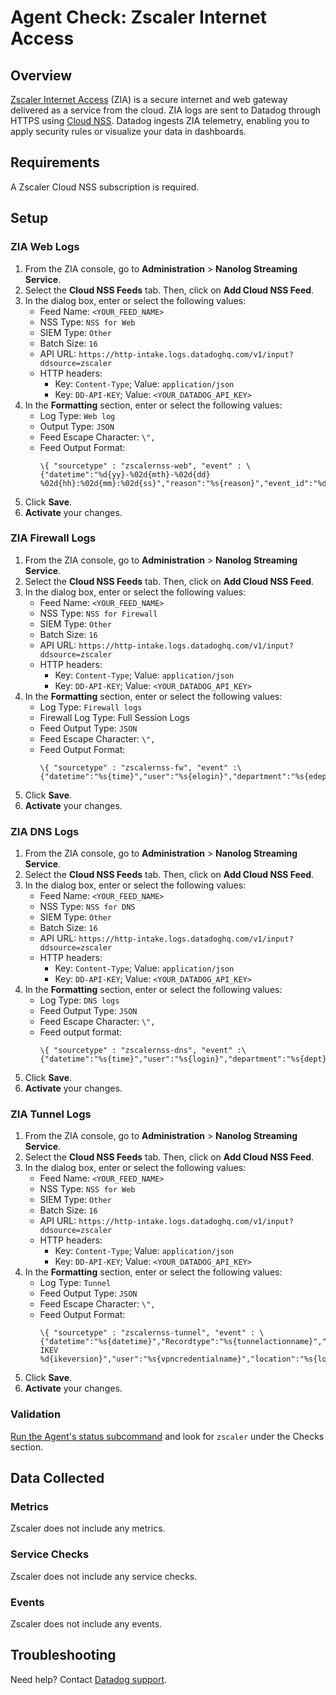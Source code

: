 # Agent Check: Zscaler Internet Access

## Overview

[Zscaler Internet Access][1] (ZIA) is a secure internet and web gateway delivered as a service from the cloud. ZIA logs are sent to Datadog through HTTPS using [Cloud NSS][8]. Datadog ingests ZIA telemetry, enabling you to apply security rules or visualize your data in dashboards.

## Requirements

A Zscaler Cloud NSS subscription is required.

## Setup

### ZIA Web Logs

1. From the ZIA console, go to **Administration** > **Nanolog Streaming Service**.
2. Select the **Cloud NSS Feeds** tab. Then, click on **Add Cloud NSS Feed**.
3. In the dialog box, enter or select the following values:
   * Feed Name: `<YOUR_FEED_NAME>`
   * NSS Type: `NSS for Web`
   * SIEM Type: `Other`
   * Batch Size: `16`
   * API URL: `https://http-intake.logs.datadoghq.com/v1/input?ddsource=zscaler`
   * HTTP headers:
      * Key: `Content-Type`; Value: `application/json`
      * Key: `DD-API-KEY`; Value: `<YOUR_DATADOG_API_KEY>`
4. In the **Formatting** section, enter or select the following values:
   * Log Type: `Web log`
   * Output Type: `JSON`
   * Feed Escape Character: `\",`
   * Feed Output Format:
      ```
      \{ "sourcetype" : "zscalernss-web", "event" : \{"datetime":"%d{yy}-%02d{mth}-%02d{dd} %02d{hh}:%02d{mm}:%02d{ss}","reason":"%s{reason}","event_id":"%d{recordid}","protocol":"%s{proto}","action":"%s{action}","transactionsize":"%d{totalsize}","responsesize":"%d{respsize}","requestsize":"%d{reqsize}","urlcategory":"%s{urlcat}","serverip":"%s{sip}","clienttranstime":"%d{ctime}","requestmethod":"%s{reqmethod}","refererURL":"%s{ereferer}","useragent":"%s{eua}","product":"NSS","location":"%s{elocation}","ClientIP":"%s{cip}","status":"%s{respcode}","user":"%s{elogin}","url":"%s{eurl}","vendor":"Zscaler","hostname":"%s{ehost}","clientpublicIP":"%s{cintip}","threatcategory":"%s{malwarecat}","threatname":"%s{threatname}","filetype":"%s{filetype}","appname":"%s{appname}","pagerisk":"%d{riskscore}","department":"%s{edepartment}","urlsupercategory":"%s{urlsupercat}","appclass":"%s{appclass}","dlpengine":"%s{dlpeng}","urlclass":"%s{urlclass}","threatclass":"%s{malwareclass}","dlpdictionaries":"%s{dlpdict}","fileclass":"%s{fileclass}","bwthrottle":"%s{bwthrottle}","servertranstime":"%d{stime}","contenttype":"%s{contenttype}","unscannabletype":"%s{unscannabletype}","deviceowner":"%s{deviceowner}","devicehostname":"%s{devicehostname}"\}\}
      ```
5. Click **Save**.
6. **Activate** your changes.

### ZIA Firewall Logs

1. From the ZIA console, go to **Administration** > **Nanolog Streaming Service**.
2. Select the **Cloud NSS Feeds** tab. Then, click on **Add Cloud NSS Feed**.
3. In the dialog box, enter or select the following values:
   * Feed Name: `<YOUR_FEED_NAME>`
   * NSS Type: `NSS for Firewall`
   * SIEM Type: `Other`
   * Batch Size: `16`
   * API URL: `https://http-intake.logs.datadoghq.com/v1/input?ddsource=zscaler`
   * HTTP headers:
      * Key: `Content-Type`; Value: `application/json`
      * Key: `DD-API-KEY`; Value: `<YOUR_DATADOG_API_KEY>`
4. In the **Formatting** section, enter or select the following values:
   * Log Type: `Firewall logs`
   * Firewall Log Type: Full Session Logs
   * Feed Output Type: `JSON`
   * Feed Escape Character: `\",`
   * Feed Output Format:
      ```
      \{ "sourcetype" : "zscalernss-fw", "event" :\{"datetime":"%s{time}","user":"%s{elogin}","department":"%s{edepartment}","locationname":"%s{elocation}","cdport":"%d{cdport}","csport":"%d{csport}","sdport":"%d{sdport}","ssport":"%d{ssport}","csip":"%s{csip}","cdip":"%s{cdip}","ssip":"%s{ssip}","sdip":"%s{sdip}","tsip":"%s{tsip}","tunsport":"%d{tsport}","tuntype":"%s{ttype}","action":"%s{action}","dnat":"%s{dnat}","stateful":"%s{stateful}","aggregate":"%s{aggregate}","nwsvc":"%s{nwsvc}","nwapp":"%s{nwapp}","proto":"%s{ipproto}","ipcat":"%s{ipcat}","destcountry":"%s{destcountry}","avgduration":"%d{avgduration}","rulelabel":"%s{erulelabel}","inbytes":"%ld{inbytes}","outbytes":"%ld{outbytes}","duration":"%d{duration}","durationms":"%d{durationms}","numsessions":"%d{numsessions}","ipsrulelabel":"%s{ipsrulelabel}","threatcat":"%s{threatcat}","threatname":"%s{ethreatname}","deviceowner":"%s{deviceowner}","devicehostname":"%s{devicehostname}"\}\}
      ```
5. Click **Save**.
6. **Activate** your changes.

### ZIA DNS Logs

1. From the ZIA console, go to **Administration** > **Nanolog Streaming Service**.
2. Select the **Cloud NSS Feeds** tab. Then, click on **Add Cloud NSS Feed**.
3. In the dialog box, enter or select the following values:
   * Feed Name: `<YOUR_FEED_NAME>`
   * NSS Type: `NSS for DNS`
   * SIEM Type: `Other`
   * Batch Size: `16`
   * API URL: `https://http-intake.logs.datadoghq.com/v1/input?ddsource=zscaler`
   * HTTP headers:
      * Key: `Content-Type`; Value: `application/json`
      * Key: `DD-API-KEY`; Value: `<YOUR_DATADOG_API_KEY>`
4. In the **Formatting** section, enter or select the following values:
   * Log Type: `DNS logs`
   * Feed Output Type: `JSON`
   * Feed Escape Character: `\",`
   * Feed output format:
      ```
      \{ "sourcetype" : "zscalernss-dns", "event" :\{"datetime":"%s{time}","user":"%s{login}","department":"%s{dept}","location":"%s{location}","reqaction":"%s{reqaction}","resaction":"%s{resaction}","reqrulelabel":"%s{reqrulelabel}","resrulelabel":"%s{resrulelabel}","dns_reqtype":"%s{reqtype}","dns_req":"%s{req}","dns_resp":"%s{res}","srv_dport":"%d{sport}","durationms":"%d{durationms}","clt_sip":"%s{cip}","srv_dip":"%s{sip}","category":"%s{domcat}","odeviceowner":"%s{odeviceowner}","odevicehostname":"%s{odevicehostname}"\}\}
      ```
5. Click **Save**.
6. **Activate** your changes.

### ZIA Tunnel Logs

1. From the ZIA console, go to **Administration** > **Nanolog Streaming Service**.
2. Select the **Cloud NSS Feeds** tab. Then, click on **Add Cloud NSS Feed**.
3. In the dialog box, enter or select the following values:
   * Feed Name: `<YOUR_FEED_NAME>`
   * NSS Type: `NSS for Web`
   * SIEM Type: `Other`
   * Batch Size: `16`
   * API URL: `https://http-intake.logs.datadoghq.com/v1/input?ddsource=zscaler`
   * HTTP headers:
      * Key: `Content-Type`; Value: `application/json`
      * Key: `DD-API-KEY`; Value: `<YOUR_DATADOG_API_KEY>`
4. In the **Formatting** section, enter or select the following values:
   * Log Type: `Tunnel`
   * Feed Output Type: `JSON`
   * Feed Escape Character: `\",`
   * Feed Output Format:
      ```
      \{ "sourcetype" : "zscalernss-tunnel", "event" : \{"datetime":"%s{datetime}","Recordtype":"%s{tunnelactionname}","tunneltype":"IPSEC IKEV %d{ikeversion}","user":"%s{vpncredentialname}","location":"%s{locationname}","sourceip":"%s{sourceip}","destinationip":"%s{destvip}","sourceport":"%d{srcport}","destinationport":"%d{dstport}","lifetime":"%d{lifetime}","ikeversion":"%d{ikeversion}","spi_in":"%lu{spi_in}","spi_out":"%lu{spi_out}","algo":"%s{algo}","authentication":"%s{authentication}","authtype":"%s{authtype}","recordid":"%d{recordid}"\}\}
      ```
5. Click **Save**.
6. **Activate** your changes.

### Validation

[Run the Agent's status subcommand][5] and look for `zscaler` under the Checks section.

## Data Collected

### Metrics

Zscaler does not include any metrics.

### Service Checks

Zscaler does not include any service checks.

### Events

Zscaler does not include any events.

## Troubleshooting

Need help? Contact [Datadog support][7].

[1]: https://www.zscaler.com/products/zscaler-internet-access
[2]: https://docs.datadoghq.com/agent/kubernetes/integrations/
[3]: https://github.com/DataDog/integrations-core/blob/master/zscaler/datadog_checks/zscaler/data/conf.yaml.example
[4]: https://docs.datadoghq.com/agent/guide/agent-commands/#start-stop-and-restart-the-agent
[5]: https://docs.datadoghq.com/agent/guide/agent-commands/#agent-status-and-information
[6]: https://github.com/DataDog/integrations-core/blob/master/zscaler/metadata.csv
[7]: https://docs.datadoghq.com/help/
[8]: https://help.zscaler.com/zia/about-nanolog-streaming-service
